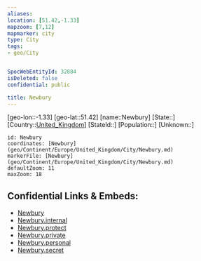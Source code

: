 ```yaml
---
aliases: 
location: [51.42,-1.33]
mapzoom: [7,12] 
mapmarker: city 
type: City
tags:
- geo/City


SpocWebEntityId: 32884
isDeleted: false
confidential: public

title: Newbury
---
```

[geo-lon::-1.33]
[geo-lat::51.42]
[name::Newbury]
[State::]
[Country::[United_Kingdom](geo/Continent/Europe/United_Kingdom.md)]
[StateId::]
[Population::]
[Unknown::]


```leaflet
id: Newbury
coordinates: [Newbury](geo/Continent/Europe/United_Kingdom/City/Newbury.md)
markerFile: [Newbury](geo/Continent/Europe/United_Kingdom/City/Newbury.md)
defaultZoom: 11 
maxZoom: 18
```


## Confidential Links & Embeds: 
- [Newbury](../../../../../../_public/geo/Continent/Europe/United_Kingdom/City/Newbury.md) 
- [Newbury.internal](../../../../../../_internal/geo/Continent/Europe/United_Kingdom/City/Newbury.internal.md) 
- [Newbury.protect](../../../../../../_protect/geo/Continent/Europe/United_Kingdom/City/Newbury.protect.md) 
- [Newbury.private](../../../../../../_private/geo/Continent/Europe/United_Kingdom/City/Newbury.private.md) 
- [Newbury.personal](../../../../../../_personal/geo/Continent/Europe/United_Kingdom/City/Newbury.personal.md) 
- [Newbury.secret](../../../../../../_secret/geo/Continent/Europe/United_Kingdom/City/Newbury.secret.md) 
